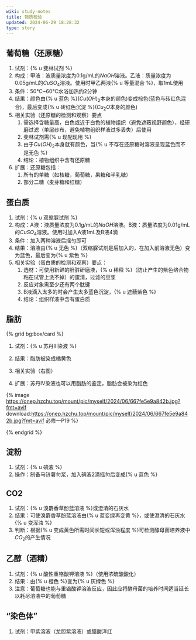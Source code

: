 ```yaml
---
wiki: study-notes
title: 物质校验
updated: 2024-06-29 18:28:32
type: story
---
```


## 葡萄糖（还原糖）

1. 试剂：{% u 斐林试剂 %}
2. 构成：甲液：液质量浓度为0.1g/mL的$NaOH$溶液。乙液：质量浓度为0.05g/mL的$CuSO_4$溶液。使用时甲乙两液{% u 等量混合 %}，取1mL使用
3. 条件：50°C~60°C水浴加热约2分钟
4. 结果：颜色由{% u 蓝色 %}($Cu(OH)_2$本身的颜色)变成棕色(蓝色与砖红色混合)，最后变成{% u 砖红色沉淀 %}($Cu_2O$本身的颜色)
5. 相关实验（还原糖的检测和观察）要点
   1. 需选择含糖量高，白色或近于白色的植物组织（避免遮蔽视野颜色），经研磨过滤（单层纱布，避免植物组织样液过多丢失）后使用
   2. 斐林试剂需{% u 现配现用 %}
   3. 由于$Cu(OH)_2$本身就有颜色，当{% u 不存在还原糖时溶液呈现蓝色而不是无色 %}
   4. 结论：植物组织中含有还原糖
6. 扩展：还原糖包括：
   1. 所有的单糖（如核糖，葡萄糖，果糖和半乳糖）
   2. 部分二糖（麦芽糖和红糖）

## 蛋白质

1. 试剂：{% u 双缩脲试剂 %}
2. 构成：A液：液质量浓度为0.1g/mL的$NaOH$溶液。B液：质量浓度为0.01g/mL的$CuSO_4$溶液。使用时加入A液1mL及B液4滴
3. 条件：加入两种溶液后摇匀即可
4. 结果：溶液由{% u 无色 %}（双缩脲试剂是后加入的，在加入前溶液无色）变为蓝色，最后变为{% u 紫色 %}
5. 相关实验（蛋白质的检测和观察）要点：
   1. 选材：可使用新鲜的肝脏研磨液，{% u 稀释 %}（防止产生的紫色络合物粘在试管上洗不掉）的蛋清，过滤的豆浆
   2. 反应对象需至少还有两个肽键
   3. B液滴入太多的时会产生太多蓝色沉淀，{% u 遮蔽紫色 %}
   4. 结论：组织样液中含有蛋白质

## 脂肪

{% grid bg:box/card %}

1. 试剂：{% u 苏丹Ⅲ染液 %}

2. 结果：脂肪被染成橘黄色

3. 相关实验（右图）

4. 扩展：苏丹Ⅳ染液也可以用脂肪的鉴定，脂肪会被染为红色

<!-- cell -->

{% image https://onep.hzchu.top/mount/pic/myself/2024/06/667fe5e9a842b.jpg?fmt=avif download:https://onep.hzchu.top/mount/pic/myself/2024/06/667fe5e9a842b.jpg?fmt=avif 必修一P19 %}

{% endgrid %}

## 淀粉

1. 试剂：{% u 碘液 %}
2. 操作：制备马铃薯匀浆，加入碘液2滴摇匀后变成{% u 蓝色 %}

## CO2

1. 试剂：{% u 溴麝香草酚蓝溶液 %}或澄清的石灰水
2. 结果：可使溴麝香草酚蓝溶液由{% u 蓝变绿再变黄 %}，或使澄清的石灰水{% u 变浑浊 %}
3. 判断：根据{% u 变成黄色所需时间长短或浑浊程度 %}可检测酵母菌培养液中$CO_2$的产生情况

## 乙醇（酒精）

1. 试剂：{% u 酸性重铬酸钾溶液 %}（使用浓硫酸酸化）
2. 结果：由{% u 橙色 %}变为{% u 灰绿色 %}
3. 注意：葡萄糖也能与重铬酸钾溶液反应，因此应将酵母菌的培养时间适当延长以耗尽溶液中的葡萄糖

## “染色体”

1. 试剂：甲紫溶液（龙胆紫溶液）或醋酸洋红